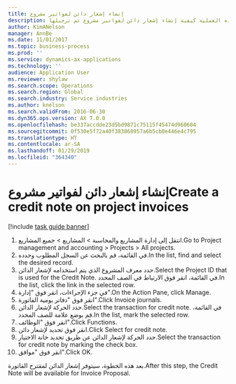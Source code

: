```yaml
---
title: إنشاء إشعار دائن لفواتير مشروع
description: توضح هذه العملية كيفية إنشاء إشعار دائن لفواتير مشروع تم ترحيلها.
author: KimANelson
manager: AnnBe
ms.date: 11/01/2017
ms.topic: business-process
ms.prod: ''
ms.service: dynamics-ax-applications
ms.technology: ''
audience: Application User
ms.reviewer: shylaw
ms.search.scope: Operations
ms.search.region: Global
ms.search.industry: Service industries
ms.author: knelson
ms.search.validFrom: 2016-06-30
ms.dyn365.ops.version: AX 7.0.0
ms.openlocfilehash: be337accdde23d5bd9871c75115f45474d960604
ms.sourcegitcommit: 0f530e5f72a40f383868957a6b5cb0e446e4c795
ms.translationtype: HT
ms.contentlocale: ar-SA
ms.lasthandoff: 01/29/2019
ms.locfileid: "364340"
---
```

# <a name="create-a-credit-note-on-project-invoices"></a><span data-ttu-id="b1b29-103">إنشاء إشعار دائن لفواتير مشروع</span><span class="sxs-lookup"><span data-stu-id="b1b29-103">Create a credit note on project invoices</span></span>

[!include [task guide banner](../../includes/task-guide-banner.md)]

1. <span data-ttu-id="b1b29-104">انتقل إلى إدارة المشاريع والمحاسبة > المشاريع > جميع المشاريع.</span><span class="sxs-lookup"><span data-stu-id="b1b29-104">Go to Project management and accounting > Projects > All projects.</span></span> 
2. <span data-ttu-id="b1b29-105">في القائمة، قم بالبحث عن السجل المطلوب وحدده.</span><span class="sxs-lookup"><span data-stu-id="b1b29-105">In the list, find and select the desired record.</span></span> 
3. <span data-ttu-id="b1b29-106">حدد معرف المشروع‬ الذي يتم استخدامه لإشعار الدائن.</span><span class="sxs-lookup"><span data-stu-id="b1b29-106">Select the Project ID that is used for the Credit Note.</span></span> <span data-ttu-id="b1b29-107">في القائمة، انقر فوق الارتباط في الصف المحدد.</span><span class="sxs-lookup"><span data-stu-id="b1b29-107">In the list, click the link in the selected row.</span></span> 
4. <span data-ttu-id="b1b29-108">في جزء الإجراءات، انقر فوق "إدارة".</span><span class="sxs-lookup"><span data-stu-id="b1b29-108">On the Action Pane, click Manage.</span></span> 
5. <span data-ttu-id="b1b29-109">انقر فوق "دفاتر يومية الفاتورة".</span><span class="sxs-lookup"><span data-stu-id="b1b29-109">Click Invoice journals.</span></span> 
6. <span data-ttu-id="b1b29-110">حدد الحركة لإشعار الدائن.</span><span class="sxs-lookup"><span data-stu-id="b1b29-110">Select the transaction for credit note.</span></span> <span data-ttu-id="b1b29-111">في القائمة، قم بوضع علامة للصف المحدد.</span><span class="sxs-lookup"><span data-stu-id="b1b29-111">In the list, mark the selected row.</span></span> 
7. <span data-ttu-id="b1b29-112">انقر فوق "الوظائف".</span><span class="sxs-lookup"><span data-stu-id="b1b29-112">Click Functions.</span></span> 
8. <span data-ttu-id="b1b29-113">‏‏انقر فوق تحديد لإشعار دائن.</span><span class="sxs-lookup"><span data-stu-id="b1b29-113">Click Select for credit note.</span></span> 
9. <span data-ttu-id="b1b29-114">حدد الحركة لإشعار الدائن عن طريق تحديد خانة الاختيار.</span><span class="sxs-lookup"><span data-stu-id="b1b29-114">Select the transaction for credit note by marking the check box.</span></span>
10. <span data-ttu-id="b1b29-115">انقر فوق "موافق".</span><span class="sxs-lookup"><span data-stu-id="b1b29-115">Click OK.</span></span> 

<span data-ttu-id="b1b29-116">بعد هذه الخطوة، سيتوفر إشعار الدائن لمقترح الفاتورة.</span><span class="sxs-lookup"><span data-stu-id="b1b29-116">After this step, the Credit Note will be available for Invoice Proposal.</span></span>
